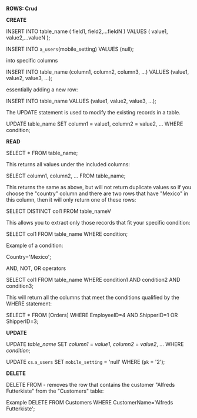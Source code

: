 __ROWS: Crud__



__CREATE__

INSERT INTO table_name ( field1, field2,...fieldN )
   VALUES
   ( value1, value2,...valueN );

 INSERT INTO `a_users`(mobile_setting) VALUES (null);

into specific columns

INSERT INTO table_name (column1, column2, column3, ...)
VALUES (value1, value2, value3, ...);

essentially adding a new row: 

INSERT INTO table_name
VALUES (value1, value2, value3, ...);

The UPDATE statement is used to modify the existing records in a table.

UPDATE table_name
SET column1 = value1, column2 = value2, ...
WHERE condition;

__READ__

SELECT * FROM table_name;

This returns all values under the included columns: 

SELECT column1, column2, ...
FROM table_name;

This returns the same as above, but will not return duplicate values
so if you choose the "country" column and there are two rows that have "Mexico" in this column, 
then it will only return one of these rows: 

SELECT DISTINCT col1
FROM table_nameV

This allows you to extract only those records that fit your specific condition: 

SELECT col1
FROM table_name
WHERE condition;

Example of a condition: 

Country='Mexico';

AND, NOT, OR operators

SELECT col1
FROM table_name
WHERE condition1 AND condition2 AND condition3;

This will return all the columns  that meet the conditions qualified by the WHERE statement:

SELECT * FROM [Orders] WHERE EmployeeID=4 AND ShipperID=1 OR ShipperID=3;

__UPDATE__

UPDATE *table_name*
SET *column1* = *value1*, *column2* = *value2*, ...
WHERE *condition*;

UPDATE `cs`.`a_users` SET `mobile_setting` = 'null' WHERE (`pk` = '2');




__DELETE__

DELETE FROM - removes the row that contains the customer "Alfreds Futterkiste" from the "Customers" table:

Example
DELETE FROM Customers
WHERE CustomerName='Alfreds Futterkiste';

